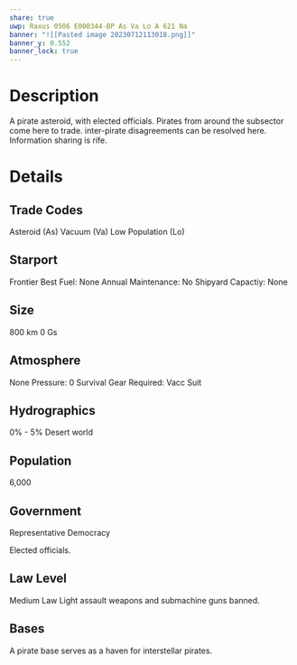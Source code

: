```yaml
---
share: true
uwp: Raxus 0506 E000344-BP As Va Lo A 621 Na
banner: "![[Pasted image 20230712113018.png]]"
banner_y: 0.552
banner_lock: true
---
```


# Description
A pirate asteroid, with elected officials. Pirates from around the subsector come here to trade. inter-pirate disagreements can be resolved here. Information sharing is rife.

# Details
## Trade Codes
Asteroid (As)
Vacuum (Va)
Low Population (Lo)

## Starport
Frontier
Best Fuel: None
Annual Maintenance: No
Shipyard Capactiy: None

## Size
800 km
0 Gs

## Atmosphere
None
Pressure: 0
Survival Gear Required: Vacc Suit

## Hydrographics
0% - 5% Desert world

## Population
6,000

## Government
Representative Democracy

Elected officials.

## Law Level
Medium Law
Light assault weapons and submachine guns banned.

## Bases
A pirate base serves as a haven for interstellar pirates.

